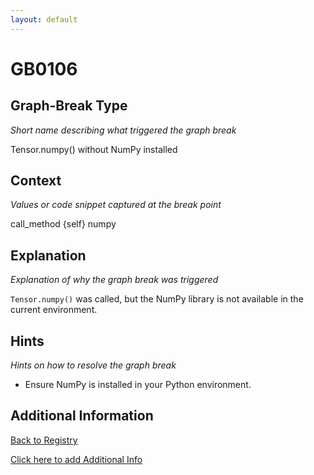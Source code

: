 ```yaml
---
layout: default
---
```

# GB0106

## Graph-Break Type
*Short name describing what triggered the graph break*

Tensor.numpy() without NumPy installed

## Context
*Values or code snippet captured at the break point*

call_method {self} numpy

## Explanation
*Explanation of why the graph break was triggered*

`Tensor.numpy()` was called, but the NumPy library is not available in the current environment.

## Hints
*Hints on how to resolve the graph break*

- Ensure NumPy is installed in your Python environment.


## Additional Information

<!-- ADDITIONAL INFORMATION START - Add custom information below this line -->

<!-- ADDITIONAL INFORMATION END -->

[Back to Registry](../index.html)

[Click here to add Additional Info](https://github.com/pytorch-labs/compile-graph-break-site/edit/main/docs/gb/gb0106.md)
